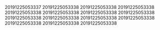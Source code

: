 20191225053337
20191225053338
20191225053338
20191225053338
20191225053338
20191225053338
20191225053338
20191225053338
20191225053338
20191225053338
20191225053338
20191225053338
20191225053338
20191225053338
20191225053338

